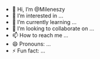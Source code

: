 - 👋 Hi, I’m @Mileneszy
- 👀 I’m interested in ...
- 🌱 I’m currently learning ...
- 💞️ I’m looking to collaborate on ...
- 📫 How to reach me ...
- 😄 Pronouns: ...
- ⚡ Fun fact: ...

<!---
Mileneszy/Mileneszy is a ✨ special ✨ repository because its `README.md` (this file) appears on your GitHub profile.
You can click the Preview link to take a look at your changes.
--->
